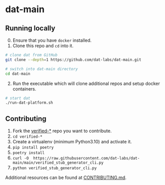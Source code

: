 # dat-main

## Running locally
0. Ensure that you have `docker` installed.
1. Clone this repo and `cd` into it.
 ```bash
# clone dat from GitHub
git clone --depth=1 https://github.com/dat-labs/dat-main.git

# switch into dat-main directory
cd dat-main
```
2. Run the executable which will clone additional repos and setup docker containers.
```bash
# start dat
./run-dat-platform.sh
```

## Contributing
1. Fork the [verified-*](https://github.com/dat-labs?q=verified-&type=all&language=&sort=) repo you want to contribute.
2. `cd verified-*`
3. Create a virtualenv (minimum Python3.10) and activate it.
4. `pip install poetry`
5. `poetry install`
6. `curl -O  https://raw.githubusercontent.com/dat-labs/dat-main/main/verified_stub_generator_cli.py`
7. `python verified_stub_generator_cli.py`

Additional resources can be found at [CONTRIBUTING.md](https://github.com/path/to/CONTRIBUTING.md).